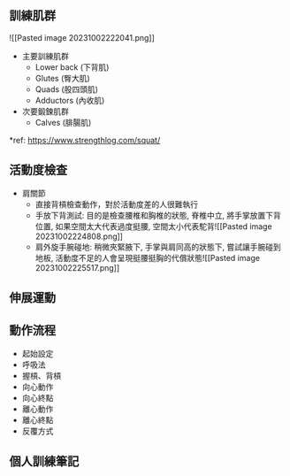 
訓練肌群
---
![[Pasted image 20231002222041.png]]

* 主要訓練肌群
	* Lower back (下背肌)
	* Glutes (臀大肌)
	* Quads (股四頭肌)
	* Adductors (內收肌)
* 次要鍛鍊肌群
	* Calves (腓腸肌)

*ref: https://www.strengthlog.com/squat/

活動度檢查
---
* 肩關節
	* 直接背槓檢查動作，對於活動度差的人很難執行
	* 手放下背測試: 目的是檢查腰椎和胸椎的狀態, 脊椎中立, 將手掌放置下背位置, 如果空間太大代表過度挺腰, 空間太小代表駝背![[Pasted image 20231002224808.png]]
	* 肩外旋手腕碰地: 稍微夾緊腋下, 手掌與肩同高的狀態下, 嘗試讓手腕碰到地板, 活動度不足的人會呈現挺腰挺胸的代償狀態![[Pasted image 20231002225517.png]]

伸展運動
---


動作流程
---
* 起始設定
* 呼吸法
* 握槓、背槓
* 向心動作
* 向心終點
* 離心動作
* 離心終點
* 反覆方式

個人訓練筆記
---


